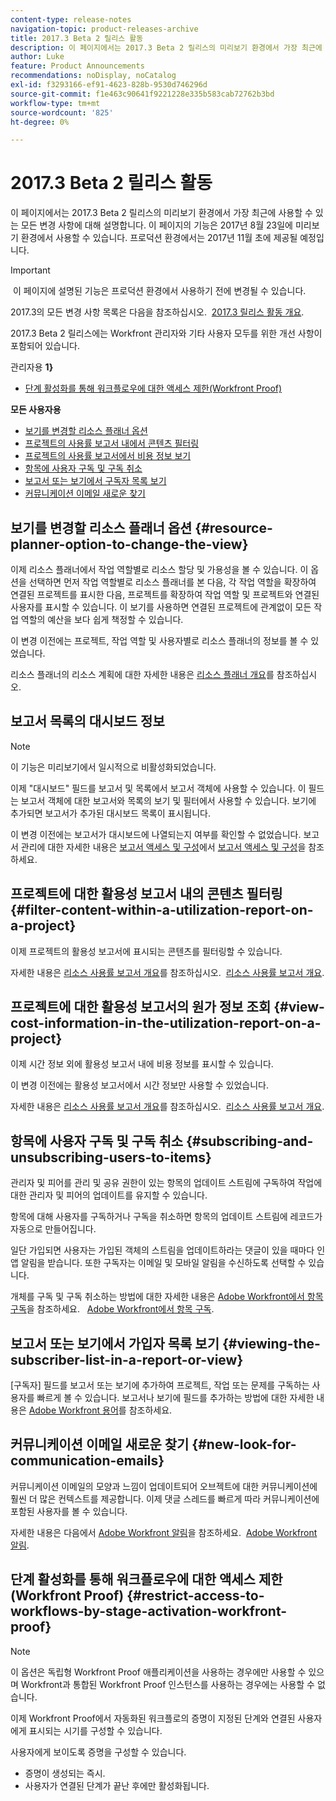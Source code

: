 ```yaml
---
content-type: release-notes
navigation-topic: product-releases-archive
title: 2017.3 Beta 2 릴리스 활동
description: 이 페이지에서는 2017.3 Beta 2 릴리스의 미리보기 환경에서 가장 최근에 사용할 수 있는 모든 변경 사항에 대해 설명합니다. 이 페이지의 기능은 2017년 8월 23일에 미리보기 환경에서 사용할 수 있습니다. 프로덕션 환경에서는 2017년 11월 초에 제공될 예정입니다.
author: Luke
feature: Product Announcements
recommendations: noDisplay, noCatalog
exl-id: f3293166-ef91-4623-828b-9530d746296d
source-git-commit: f1e463c90641f9221228e335b583cab72762b3bd
workflow-type: tm+mt
source-wordcount: '825'
ht-degree: 0%

---
```


# 2017.3 Beta 2 릴리스 활동

이 페이지에서는 2017.3 Beta 2 릴리스의 미리보기 환경에서 가장 최근에 사용할 수 있는 모든 변경 사항에 대해 설명합니다. 이 페이지의 기능은 2017년 8월 23일에 미리보기 환경에서 사용할 수 있습니다. 프로덕션 환경에서는 2017년 11월 초에 제공될 예정입니다.

>[!IMPORTANT]
>
> 이 페이지에 설명된 기능은 프로덕션 환경에서 사용하기 전에 변경될 수 있습니다.

2017.3의 모든 변경 사항 목록은 다음을 참조하십시오.  [2017.3 릴리스 활동 개요](../../../../product-announcements/product-releases/quarterly-release-archive/2017.3-release-activity/2017-3-release-activity-overview.md).

2017.3 Beta 2 릴리스에는 Workfront 관리자와 기타 사용자 모두를 위한 개선 사항이 포함되어 있습니다.

관리자용 **1&rbrace;**

* [단계 활성화를 통해 워크플로우에 대한 액세스 제한(Workfront Proof)](#restrict-access-to-workflows-by-stage-activation-workfront-proof)

**모든 사용자용**

* [보기를 변경할 리소스 플래너 옵션](#resource-planner-option-to-change-the-view)
* [프로젝트의 사용률 보고서 내에서 콘텐츠 필터링](#filter-content-within-a-utilization-report-on-a-project)
* [프로젝트의 사용률 보고서에서 비용 정보 보기](#view-cost-information-in-the-utilization-report-on-a-project)
* [항목에 사용자 구독 및 구독 취소](#subscribing-and-unsubscribing-users-to-items)
* [보고서 또는 보기에서 구독자 목록 보기](#viewing-the-subscriber-list-in-a-report-or-view)
* [커뮤니케이션 이메일 새로운 찾기](#new-look-for-communication-emails)

## 보기를 변경할 리소스 플래너 옵션 {#resource-planner-option-to-change-the-view}

이제 리소스 플래너에서 작업 역할별로 리소스 할당 및 가용성을 볼 수 있습니다. 이 옵션을 선택하면 먼저 작업 역할별로 리소스 플래너를 본 다음, 각 작업 역할을 확장하여 연결된 프로젝트를 표시한 다음, 프로젝트를 확장하여 작업 역할 및 프로젝트와 연결된 사용자를 표시할 수 있습니다. 이 보기를 사용하면 연결된 프로젝트에 관계없이 모든 작업 역할의 예산을 보다 쉽게 책정할 수 있습니다.

이 변경 이전에는 프로젝트, 작업 역할 및 사용자별로 리소스 플래너의 정보를 볼 수 있었습니다.

리소스 플래너의 리소스 계획에 대한 자세한 내용은 [리소스 플래너 개요](../../../../resource-mgmt/resource-planning/get-started-resource-planner.md)를 참조하십시오.

## 보고서 목록의 대시보드 정보

>[!NOTE]
>
>이 기능은 미리보기에서 일시적으로 비활성화되었습니다.

이제 &quot;대시보드&quot; 필드를 보고서 및 목록에서 보고서 객체에 사용할 수 있습니다. 이 필드는 보고서 객체에 대한 보고서와 목록의 보기 및 필터에서 사용할 수 있습니다. 보기에 추가되면 보고서가 추가된 대시보드 목록이 표시됩니다.

이 변경 이전에는 보고서가 대시보드에 나열되는지 여부를 확인할 수 없었습니다. 보고서 관리에 대한 자세한 내용은 [보고서 액세스 및 구성](../../../../reports-and-dashboards/reports/report-usage/access-organize-reports.md)에서 [보고서 액세스 및 구성](../../../../reports-and-dashboards/reports/report-usage/access-organize-reports.md)을 참조하세요.

## 프로젝트에 대한 활용성 보고서 내의 콘텐츠 필터링 {#filter-content-within-a-utilization-report-on-a-project}

이제 프로젝트의 활용성 보고서에 표시되는 콘텐츠를 필터링할 수 있습니다.

자세한 내용은 [리소스 사용률 보고서 개요](../../../../reports-and-dashboards/reports/using-built-in-reports/resource-utilization-report.md)를 참조하십시오.  [리소스 사용률 보고서 개요](../../../../reports-and-dashboards/reports/using-built-in-reports/resource-utilization-report.md).

## 프로젝트에 대한 활용성 보고서의 원가 정보 조회 {#view-cost-information-in-the-utilization-report-on-a-project}

이제 시간 정보 외에 활용성 보고서 내에 비용 정보를 표시할 수 있습니다.

이 변경 이전에는 활용성 보고서에서 시간 정보만 사용할 수 있었습니다.

자세한 내용은 [리소스 사용률 보고서 개요](../../../../reports-and-dashboards/reports/using-built-in-reports/resource-utilization-report.md)를 참조하십시오.  [리소스 사용률 보고서 개요](../../../../reports-and-dashboards/reports/using-built-in-reports/resource-utilization-report.md).

## 항목에 사용자 구독 및 구독 취소 {#subscribing-and-unsubscribing-users-to-items}

관리자 및 피어를 관리 및 공유 권한이 있는 항목의 업데이트 스트림에 구독하여 작업에 대한 관리자 및 피어의 업데이트를 유지할 수 있습니다.

항목에 대해 사용자를 구독하거나 구독을 취소하면 항목의 업데이트 스트림에 레코드가 자동으로 만들어집니다.

일단 가입되면 사용자는 가입된 객체의 스트림을 업데이트하라는 댓글이 있을 때마다 인앱 알림을 받습니다. 또한 구독자는 이메일 및 모바일 알림을 수신하도록 선택할 수 있습니다.

개체를 구독 및 구독 취소하는 방법에 대한 자세한 내용은 [Adobe Workfront에서 항목 구독](../../../../workfront-basics/using-notifications/subscribe-to-items-in-workfront.md)을 참조하세요.   [Adobe Workfront에서 항목 구독](../../../../workfront-basics/using-notifications/subscribe-to-items-in-workfront.md).

## 보고서 또는 보기에서 가입자 목록 보기 {#viewing-the-subscriber-list-in-a-report-or-view}

[구독자] 필드를 보고서 또는 보기에 추가하여 프로젝트, 작업 또는 문제를 구독하는 사용자를 빠르게 볼 수 있습니다. 보고서나 보기에 필드를 추가하는 방법에 대한 자세한 내용은 [Adobe Workfront 용어](../../../../workfront-basics/navigate-workfront/workfront-navigation/workfront-terminology-glossary.md)를 참조하세요.

## 커뮤니케이션 이메일 새로운 찾기 {#new-look-for-communication-emails}

커뮤니케이션 이메일의 모양과 느낌이 업데이트되어 오브젝트에 대한 커뮤니케이션에 훨씬 더 많은 컨텍스트를 제공합니다. 이제 댓글 스레드를 빠르게 따라 커뮤니케이션에 포함된 사용자를 볼 수 있습니다.

자세한 내용은 다음에서 [Adobe Workfront 알림](../../../../workfront-basics/using-notifications/wf-notifications.md)을 참조하세요.  [Adobe Workfront 알림](../../../../workfront-basics/using-notifications/wf-notifications.md).

## 단계 활성화를 통해 워크플로우에 대한 액세스 제한(Workfront Proof) {#restrict-access-to-workflows-by-stage-activation-workfront-proof}

>[!NOTE]
>
>이 옵션은 독립형 Workfront Proof 애플리케이션을 사용하는 경우에만 사용할 수 있으며 Workfront과 통합된 Workfront Proof 인스턴스를 사용하는 경우에는 사용할 수 없습니다.

이제 Workfront Proof에서 자동화된 워크플로의 증명이 지정된 단계와 연결된 사용자에게 표시되는 시기를 구성할 수 있습니다.

사용자에게 보이도록 증명을 구성할 수 있습니다.

* 증명이 생성되는 즉시.
* 사용자가 연결된 단계가 끝난 후에만 활성화됩니다. 
